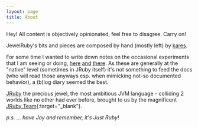 ```yaml
---
layout: page
title: About
---
```


<p class="message">
  Hey! All content is objectively opinionated, feel free to disagree. Carry on!
</p>

JewelRuby's bits and pieces are composed by hand (mostly left) by [kares](http://kares.org).

For some time I wanted to write down notes on the occasional experiments that I
am seeing or doing, [here][1] [and][2] [there][3]. As these are generally at the
"native" level (sometimes in <span class="redish">JRuby</span> itself) it's not
something to feed the docs (who will read those anyways esp. when mimicking not-so
documented behavior), a (b)log diary seemed the best.

[JRuby](http://jruby.org) the precious jewel, the most ambitious JVM language -
colliding 2 worlds like no other had ever before, brought to us by the magnificent
[JRuby Team](https://twitter.com/intent/user?screen_name=JRuby){:target="_blank"}.

<!--
## Setup

```
jruby -S irb
> require 'java'
 => false
> $answer = 24
 => 24
> scope = org.jruby.embed.LocalContextScope::SINGLETHREAD
 => #<Java::OrgJrubyEmbed::LocalContextScope:0x338ff9a1>
> container = org.jruby.embed.ScriptingContainer.new scope
=> #<Java::OrgJrubyEmbed::ScriptingContainer:0x25af578c>
> container.runScriptlet 'ANSWER = 42'
=> 42
> ANSWER
=> 24
``` -->

*p.s. ... have <span class="redish">J</span>oy and remember,
it's <span class="redish">J</span>ust <span class="redish">R</span>uby!*

[1]: https://github.com/jruby/jruby-openssl
[2]: https://github.com/jruby/activerecord-jdbc-adapter
[3]: https://github.com/jruby/jruby-rack
